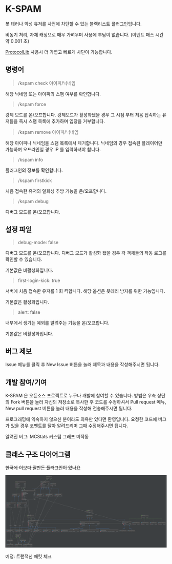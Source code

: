 # K-SPAM
봇 테러나 악성 유저를 사전에 차단할 수 있는 블랙리스트 플러그인입니다.

비동기 처리, 자체 캐싱으로 매우 가벼우며 사용에 부담이 없습니다.
(이벤트 패스 시간 약 0.001 초)

[ProtocolLib](https://dev.bukkit.org/projects/protocollib/files) 사용시 더 가볍고 빠르게 차단이 가능합니다.

명령어
----
> /kspam check 아이피/닉네임

해당 닉네임 또는 아이피의 스팸 여부를 확인합니다.

> /kspam force

강제 모드를 온/오프합니다. 강제모드가 활성화됐을 경우 그 시점 부터 처음 접속하는 유저들을 즉시 스팸 목록에 추가하며 입장을 거부합니다.

> /kspam remove 아이피/닉네임

해당 아이피나 닉네임을 스팸 목록에서 제거합니다. 닉네임의 경우 접속된 플레이어만 가능하며 오프라인일 경우 IP 를 입력하셔야 합니다.

> /kspam info

플러그인의 정보를 확인합니다.

> /kspam firstkick

처음 접속한 유저의 일회성 추방 기능을 온/오프합니다.

> /kspam debug

디버그 모드를 온/오프합니다.

설정 파일
------
> debug-mode: false

디버그 모드를 온/오프합니다. 디버그 모드가 활성화 됐을 경우 각 객체들의 작동 로그를 확인할 수 있습니다.

기본값은 비활성화입니다.

> first-login-kick: true

서버에 처음 접속한 유저를 1 회 킥합니다. 해당 옵션은 봇테러 방지를 위한 기능입니다.

기본값은 활성화입니다.

> alert: false

내부에서 생기는 예외를 알려주는 기능을 온/오프합니다.

기본값은 비활성화입니다.

버그 제보
-----
Issue 메뉴를 클릭 후 New Issue 버튼을 눌러 제목과 내용을 작성해주시면 됩니다.

개발 참여/기여
----
K-SPAM 은 오픈소스 프로젝트로 누구나 개발에 참여할 수 있습니다. 방법은 우측 상단의 Fork 버튼을 눌러 자신의 저장소로 복사한 후 코드를 수정하셔서 Pull request 메뉴, New pull request 버튼을 눌러 내용을 작성해 전송해주시면 됩니다. 

프로그래밍에 익숙하지 않으신 분이라도 의욕만 있다면 환영입니다. 요청한 코드에 버그가 있을 경우 코멘트를 달아 알려드리며 그때 수정해주시면 됩니다.

알려진 버그: MCStats 커스텀 그래프 미작동

클래스 구조 다이어그램
----
~~한국에 이보다 잘만든 플러그인이 있나요~~

![alt tag](https://github.com/EntryPointKR/K-SPAM/blob/master/diagram.png)

예정: 트랜잭션 패킷 체크
